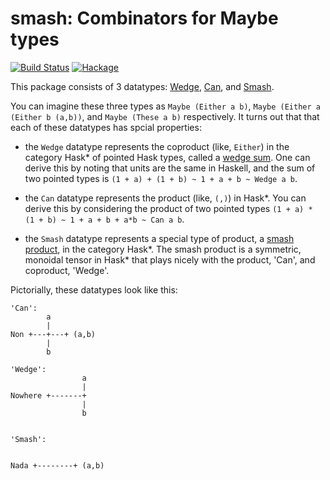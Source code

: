 # smash: Combinators for Maybe types

[![Build Status](https://travis-ci.com/emilypi/smash.svg?branch=master)](https://travis-ci.com/emilypi/smash)
[![Hackage](https://img.shields.io/hackage/v/smash.svg)](https://hackage.haskell.org/package/smash)

This package consists of 3 datatypes: [Wedge](https://hackage.haskell.org/package/smash/docs/Data-Wedge.html), [Can](https://hackage.haskell.org/package/smash/docs/Data-Can.html), and [Smash](https://hackage.haskell.org/package/smash/docs/Data-Smash.html).

You can imagine these three types as `Maybe (Either a b)`, `Maybe (Either a (Either b (a,b))`, and `Maybe (These a b)` respectively. It turns out that that each of these datatypes has spcial properties:

- the `Wedge` datatype represents the coproduct (like, `Either`) in the category Hask* of pointed Hask types, called a [wedge sum](https://ncatlab.org/nlab/show/wedge+sum). One can derive this by noting that units are the same in Haskell, and the sum of two pointed types is `(1 + a) + (1 + b) ~ 1 + a + b ~ Wedge a b`.

- the `Can` datatype represents the product (like, `(,)`) in Hask*. You can derive this by considering the product of two pointed types `(1 + a) * (1 + b) ~ 1 + a + b + a*b ~ Can a b`.

- the `Smash` datatype represents a special type of product, a
[smash product](https://ncatlab.org/nlab/show/smash+product), in the category Hask\*.  The smash product is a symmetric, monoidal tensor in Hask* that plays nicely with the product, 'Can', and coproduct, 'Wedge'.


Pictorially, these datatypes look like this:

```
'Can':
        a
        |
Non +---+---+ (a,b)
        |
        b

'Wedge':
                a
                |
Nowhere +-------+
                |
                b


'Smash':


Nada +--------+ (a,b)
```
